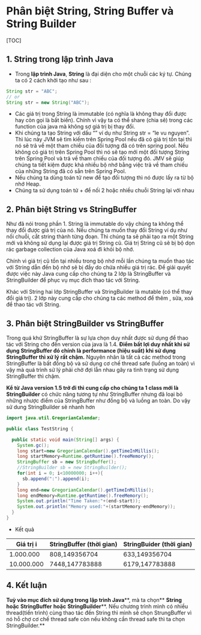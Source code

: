 # Phân biệt String, String Buffer và String Builder

[TOC]

## 1. String trong lập trình Java 

- Trong **lập trình Java**, **String** là đại diện cho một chuỗi các ký tự. Chúng ta có 2 cách khởi tạo như sau :

```java
String str = "ABC";
// or 
String str = new String("ABC");
```

- Các giá trị trong String là immutable (có nghĩa là không thay đổi được hay còn gọi là bất biến). Chính vì vậy ta có thể share (chia sẽ) trong các function của java mà không sợ giá trị bị thay đổi.
- Khi chúng ta tạo String với dấu “” ví dụ như String str = “le vu nguyen”. Thì lúc này JVM sẽ tìm kiếm trên Spring Pool nếu đã có giá trị tồn tại thì nó sẽ trả về một tham chiếu của đối tượng đã có trên spring pool. Nếu không có giá trị trên Spring Pool thì nó sẽ tạo mới một đối tượng String trên Spring Pool và trả về tham chiếu của đối tượng đó. JMV sẽ giúp chúng ta tiết kiệm được khá nhiều bộ nhớ bằng việc trả về tham chiếu của những String đã có sẳn trên Spring Pool.
- Nếu chúng ta dùng toán tử new để tạo đối tượng thì nó được lấy ra từ bộ nhớ Heap.
- Chúng ta sử dụng toán tử + để nối 2 hoặc nhiều chuỗi String lại với nhau

## 2. Phân biệt String vs StringBuffer 

Như đã nói trong phần 1. String là immutable do vậy chúng ta không thể thay đổi được giá trị của nó. Nếu chúng ta muốn thay đổi String ví dụ như nối chuỗi, cắt string thành từng đoạn. Thì chúng ta sẽ phải tạo ra một String mới và không sử dụng lại được giá trị String cũ. Giá trị String cũ sẽ bị bộ dọn rác garbage collection của Java xoá đi khỏi bộ nhớ.

Chính vì giá trị cũ tồn tại nhiều trong bộ nhớ mỗi lần chúng ta muốn thao tác với String dẫn đến bộ nhớ sẽ bị đầy do chứa nhiều giá trị rác. Để giải quyết được việc này Java cung cấp cho chúng ta 2 lớp là StringBuffer và StringBuilder để phục vụ mục đích thao tác với String.

Khác với String hai lớp StringBuffer và StringBuilder là mutable (có thể thay đổi giá trị). 2 lớp này cung cấp cho chúng ta các method để thêm , sửa, xoá để thao tác với String.

## 3. Phân biệt StringBuilder vs StringBuffer 

Trong quá khứ StringBuffer là sự lựa chọn duy nhất được sử dụng để thao tác với String cho đến version của java là 1.4. **Điểm bất lợi duy nhất khi sử dụng StringBuffer đó chính là performance (hiệu suất) khi sử dụng StringBuffer thì xử lý rất chậm.** Nguyên nhân là tất cả các method trong StringBuffer là bất đồng bộ và sử dụng cơ chế thread safe (luồng an toàn) vì vậy mà quá trình sử lý phải chờ đợi lẫn nhau gây ra tình trạng sử dụng StringBuffer thì chậm.

**Kể từ Java version 1.5 trở đi thì cung cấp cho chúng ta 1 class mới là StringBuilder** có chức năng tương tự như StringBuffer nhưng đã loại bỏ những nhược điểm của StringBuffer như đồng bộ và luồng an toàn. Do vậy sử dung StringBuilder sẽ nhanh hơn

```java
import java.util.GregorianCalendar;

public class TestString {

  public static void main(String[] args) {
    System.gc();
    long start=new GregorianCalendar().getTimeInMillis();
    long startMemory=Runtime.getRuntime().freeMemory();
    StringBuffer sb = new StringBuffer();
    //StringBuilder sb = new StringBuilder();
    for(int i = 0; i<10000000; i++){
      sb.append(":").append(i);
    }
    long end=new GregorianCalendar().getTimeInMillis();
    long endMemory=Runtime.getRuntime().freeMemory();
    System.out.println("Time Taken:"+(end-start));
    System.out.println("Memory used:"+(startMemory-endMemory));
  }
}
```

- Kết quả

| Giá trị i  | StringBuffer (thời gian) | StringBuider (thời gian) |
| ---------- | ------------------------ | ------------------------ |
| 1.000.000  | 808,149356704            | 633,149356704            |
| 10.000.000 | 7448,147783888           | 6179,147783888           |

## 4. Kết luận

**Tuỳ vào mục đích sử dụng trong** **lập trình Java****, mà ta chọn** **String** **hoặc** **StringBuffer** **hoặc** **StringBuilder****. Nếu chương trình mình có nhiều thread(tiến trình) cùng thao tác đến String thì mình sẽ chọn StrungBuffer vì nó hỗ chợ cơ chế thread safe còn nếu không cần thread safe thì ta chọn StringBuilder.**